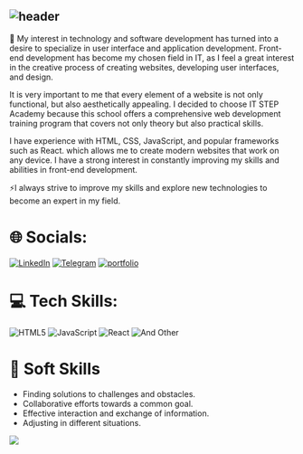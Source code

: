 ## ![header](https://capsule-render.vercel.app/api?type=waving&color=gradient&height=200&section=header&text=Nazar%20Lyubchinsky-nl-&animation=fadeIn&fontSize=90&desc=Frontend%20Developer&descSize=30)

<div>
  <p>🌱 My interest in technology and software development has turned into a desire to specialize in user interface and application development. Front-end development has become my chosen field in IT, as I feel a great interest in the creative process of creating websites, developing user interfaces, and design.</p>
  <p>It is very important to me that every element of a website is not only functional, but also aesthetically appealing. I decided to choose IT STEP Academy because this school offers a comprehensive web development training program that covers not only theory but also practical skills. </p>
  <p>I have experience with HTML, CSS, JavaScript, and popular frameworks such as React. which allows me to create modern websites that work on any device. I have a strong interest in constantly improving my skills and abilities in front-end development.</p>
  <p>⚡I always strive to improve my skills and explore new technologies to become an expert in my field.</p>
</div>

# 🌐 Socials:
[![LinkedIn](https://img.shields.io/badge/LinkedIn-2CA5E0?style=for-the-badge&logo=linkedIn&logoColor=white)](https://www.linkedin.com/in/nazar-lyubchynskyi-37a89026b/) 
[![Telegram](https://img.shields.io/badge/Telegram-2CA5E0?style=for-the-badge&logo=telegram&logoColor=white)](https://t.me/VBShadow) 
[![portfolio](https://img.shields.io/badge/Portfolio-2CA5E0?style=for-the-badge&logoColor=white)](https://www.weblancer.net/users/Lyubch/#portfolio) 

# 💻 Tech Skills:
![HTML5](https://img.shields.io/badge/html5-%23E34F26.svg?style=for-the-badge&logo=html5&logoColor=white) 
![JavaScript](https://img.shields.io/badge/javascript-%23323330.svg?style=for-the-badge&logo=javascript&logoColor=%23F7DF1E) 
![React](https://img.shields.io/badge/react-%2320232a.svg?style=for-the-badge&logo=react&logoColor=%2361DAFB) 
![And Other](https://img.shields.io/badge/And%20other-%23F24E1E.svg?style=for-the-badge&logo=And-other&logoColor=white)

# 💬 Soft Skills
 - Finding solutions to challenges and obstacles.
 - Collaborative efforts towards a common goal.
 - Effective interaction and exchange of information.
 - Adjusting in different situations.
   
[![](https://visitcount.itsvg.in/api?id=nazarLyubch&label=Profile%20Views&color=5&icon=5&pretty=false)](https://visitcount.itsvg.in)

